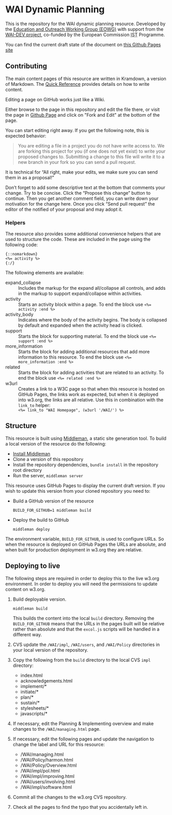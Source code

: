 # WAI Dynamic Planning

This is the repository for the WAI dynamic planning resource. Developed by the
[Education and Outreach Working Group (EOWG)](//w3.org/WAI/EO/) with support from the [WAI-DEV project](//w3.org/WAI/DEV/), co-funded by the European Commission <abbr title="Information Society Technologies">IST</abbr> Programme. 

You can find the current draft state of the document on [this Github Pages site][GHPage]

## Contributing

The main content pages of this resource are written in Kramdown, a version of Markdown. The [Quick Reference](http://kramdown.gettalong.org/quickref.html) provides details on how to write content.

Editing a page on GitHub works just like a Wiki.

Either browse to the page in this repository and edit the file there, or visit the page in [Github Page][GHPage] and click on "Fork and Edit" at the bottom of the page.

You can start editing right away. If you get the following note, this is expected behavior:

> You are editing a file in a project you do not have write access to. We are forking this project for you (if one does not yet exist) to write your proposed changes to. Submitting a change to this file will write it to a new branch in your fork so you can send a pull request.

It is technical for “All right, make your edits, we make sure you can send them in as a proposal!”

Don’t forget to add some descriptive text at the bottom that comments your change. Try to be concise. Click the “Propose this change” button to continue. Then you get another comment field, you can write down your motivation for the change here. Once you click “Send pull request” the editor of the notified of your proposal and may adopt it.

### Helpers

The resource also provides some additional convenience helpers that are used to structure the code. These are included in the page using the following code:

```
{::nomarkdown}
<%= activity %>
{:/}
```

The following elements are available:

<dl>
  <dt>expand_collapse</dt>
    <dd>Includes the markup for the expand all/collapse all controls, and adds in the markup to support expand/collapse within activities.</dd>

  <dt>activity</dt>
    <dd>Starts an activity block within a page. To end the block use <code><%= activity :end %></code></dd>

  <dt>activity_body</dt>
    <dd>Indicates where the body of the activity begins. The body is collapsed by default and expanded when the activity head is clicked.</dd>

  <dt>support</dt>
    <dd>Starts the block for supporting material. To end the block use <code><%= support :end %></code></dd>

  <dt>more_information</dt>
    <dd>Starts the block for adding additional resources that add more information to this resource. To end the block use <code><%= more_information :end %></code></dd>

  <dt>related</dt>
    <dd>Starts the block for adding activities that are related to an activity. To end the block use <code><%= related :end %></code></dd>

  <dt>w3url</dt>
    <dd>Creates a link to a W3C page so that when this resource is hosted on GitHub Pages, the links work as expected, but when it is deployed into w3.org, the links are all relative. Use this in combination with the <code>link_to</code> helper:</dd>
    <dd><code><%= link_to "WAI Homepage", (w3url '/WAI/') %></code></dd>
</dl>

## Structure

This resource is built using [Middleman](//middlemanapp.com/), a static site generation tool. To build a local version of the resource do the following:

* [Install Middleman](//middlemanapp.com/basics/install/)
* Clone a version of this repository
* Install the repository dependencies, `bundle install` in the repository root directory
* Run the server, `middleman server`

This resource uses GitHub Pages to display the current draft version. If you wish to update this version from your cloned repository you need to:

* Build a GitHub version of the resource

    `BUILD_FOR_GITHUB=1 middleman build`

* Deploy the build to GitHub

    `middleman deploy`

The environment variable, `BUILD_FOR_GITHUB`, is used to configure URLs. So when the resource is deployed on GitHub Pages the URLs are absolute, and when built for production deployment in w3.org they are relative.

## Deploying to live

The following steps are required in order to deploy this to the live w3.org environment. In order to deploy you will need the permissions to update content on w3.org.

1. Build deployable version.

    `middleman build`

    This builds the content into the local `build` directory. Removing the `BUILD_FOR_GITHUB` means that the URLs in the pages built will be relative rather than absolute and that the `excol.js` scripts will be handled in a different way.

2. CVS update the `/WAI/impl`, `/WAI/users`, and `/WAI/Policy` directories in your local version of the repository.

3. Copy the following from the `build` directory to the local CVS `impl` directory:

    * index.html
    * acknowledgements.html
    * implement/*
    * initiate/*
    * plan/*
    * sustain/*
    * stylesheets/*
    * javascripts/*

4. If necessary, edit the Planning & Implementing overview and make changes to the `/WAI/managing.html` page.

5. If necessary, edit the following pages and update the navigation to change the label and URL for this resource:

    * /WAI/managing.html
    * /WAI/Policy/harmon.html
    * /WAI/Policy/Overview.html
    * /WAI/impl/pol.html
    * /WAI/impl/improving.html
    * /WAI/users/involving.html
    * /WAI/impl/software.html

6. Commit all the changes to the w3.org CVS repository.

7. Check all the pages to find the typo that you accidentally left in.

[GHPage]: https://w3c.github.io/wai-dynamic-planning/